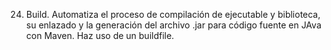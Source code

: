 24. Build. Automatiza el proceso de compilación de ejecutable y biblioteca, su enlazado y la generación del archivo .jar para código fuente en JAva con Maven. Haz uso de un buildfile.
